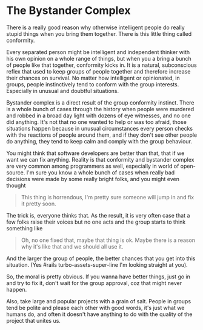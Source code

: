 # The Bystander Complex

There is a really good reason why otherwise intelligent people do really stupid things when you bring them together. There is this little thing called conformity.

Every separated person might be intelligent and independent thinker with his own opinion on a whole range of things, but when you a bring a bunch of people like that together, conformity kicks in. It is a natural, subconscious reflex that used to keep groups of people together and therefore increase their chances on survival. No matter how intelligent or opinionated, in groups, people instinctively tend to conform with the group interests. Especially in unusual and doubtful situations.

Bystander complex is a direct result of the group conformity instinct. There is a whole bunch of cases through the history when people were murdered and robbed in a broad day light with dozens of eye witnesses, and no one did anything. It's not that no one wanted to help or was too afraid, those situations happen because in unusual circumstances every person checks with the reactions of people around them, and if they don't see other people do anything, they tend to keep calm and comply with the group behaviour.

You might think that software developers are better than that, that if we want we can fix anything. Reality is that conformity and bystander complex are very common among programmers as well, especially in world of open-source. I'm sure you know a whole bunch of cases when really bad decisions were made by some really bright folks, and you might even thought

> This thing is horrendous, I'm pretty sure someone will jump in and fix it pretty soon.

The trick is, everyone thinks that. As the result, it is very often case that a few folks raise their voices but no one acts and the group starts to think something like

> Oh, no one fixed that, maybe that thing is ok. Maybe there is a reason why it's like that and we should all use it.

And the larger the group of people, the better chances that you get into this situation. (Yes #rails turbo-assets-super-line I'm looking straight at you).

So, the moral is pretty obvious. If you wanna have better things, just go in and try to fix it, don't wait for the group approval, coz that might never happen.

Also, take large and popular projects with a grain of salt. People in groups tend be polite and please each other with good words, it's just what we humans do, and often it doesn't have anything to do with the quality of the project that unites us.